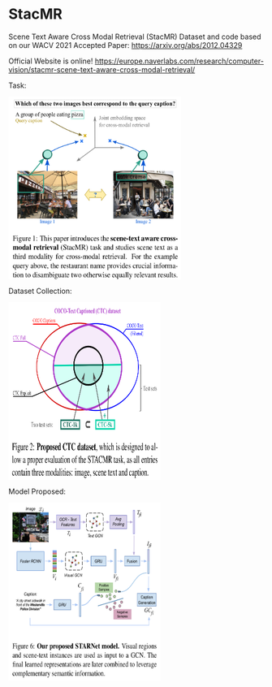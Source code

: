 # StacMR
Scene Text Aware Cross Modal Retrieval (StacMR)
Dataset and code based on our WACV 2021 Accepted Paper: https://arxiv.org/abs/2012.04329

Official Website is online! https://europe.naverlabs.com/research/computer-vision/stacmr-scene-text-aware-cross-modal-retrieval/

Task:

<a href="url"><img src="paper_images/Figure1.png" align="center" height="360" width="340" ></a>
<p></p>

Dataset Collection:

<a href="url"><img src="paper_images/Figure2.png" align="center" height="350" width="300" ></a>
<p></p>


Model Proposed:

<a href="url"><img src="paper_images/Figure6.png" align="center" height="350" width="300" ></a>
<p></p>

